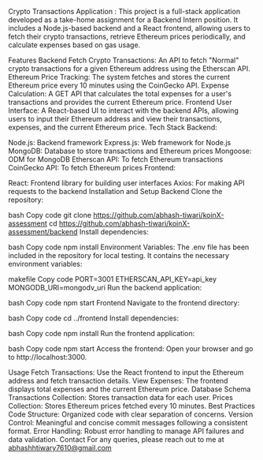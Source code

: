 Crypto Transactions Application : 
This project is a full-stack application developed as a take-home assignment for a Backend Intern position. It includes a Node.js-based backend and a React frontend, allowing users to fetch their crypto transactions, retrieve Ethereum prices periodically, and calculate expenses based on gas usage.

Features
Backend
Fetch Crypto Transactions: An API to fetch "Normal" crypto transactions for a given Ethereum address using the Etherscan API.
Ethereum Price Tracking: The system fetches and stores the current Ethereum price every 10 minutes using the CoinGecko API.
Expense Calculation: A GET API that calculates the total expenses for a user's transactions and provides the current Ethereum price.
Frontend
User Interface: A React-based UI to interact with the backend APIs, allowing users to input their Ethereum address and view their transactions, expenses, and the current Ethereum price.
Tech Stack
Backend:

Node.js: Backend framework
Express.js: Web framework for Node.js
MongoDB: Database to store transactions and Ethereum prices
Mongoose: ODM for MongoDB
Etherscan API: To fetch Ethereum transactions
CoinGecko API: To fetch Ethereum prices
Frontend:

React: Frontend library for building user interfaces
Axios: For making API requests to the backend
Installation and Setup
Backend
Clone the repository:

bash
Copy code
git clone https://github.com/abhash-tiwari/koinX-assessment
cd https://github.com/abhash-tiwari/koinX-assessment/backend
Install dependencies:

bash
Copy code
npm install
Environment Variables: The .env file has been included in the repository for local testing. It contains the necessary environment variables:

makefile
Copy code
PORT=3001
ETHERSCAN_API_KEY=api_key
MONGODB_URI=mongodv_uri
Run the backend application:

bash
Copy code
npm start
Frontend
Navigate to the frontend directory:

bash
Copy code
cd ../frontend
Install dependencies:

bash
Copy code
npm install
Run the frontend application:

bash
Copy code
npm start
Access the frontend: Open your browser and go to http://localhost:3000.

Usage
Fetch Transactions: Use the React frontend to input the Ethereum address and fetch transaction details.
View Expenses: The frontend displays total expenses and the current Ethereum price.
Database Schema
Transactions Collection: Stores transaction data for each user.
Prices Collection: Stores Ethereum prices fetched every 10 minutes.
Best Practices
Code Structure: Organized code with clear separation of concerns.
Version Control: Meaningful and concise commit messages following a consistent format.
Error Handling: Robust error handling to manage API failures and data validation.
Contact
For any queries, please reach out to me at abhashhtiwary7610@gmail.com
